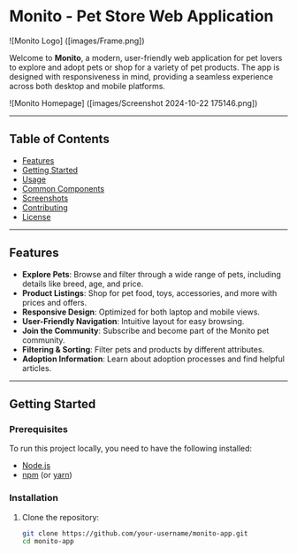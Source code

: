 # Monito - Pet Store Web Application

![Monito Logo] ([images/Frame.png])

Welcome to **Monito**, a modern, user-friendly web application for pet lovers to explore and adopt pets or shop for a variety of pet products. The app is designed with responsiveness in mind, providing a seamless experience across both desktop and mobile platforms.

![Monito Homepage] ([images/Screenshot 2024-10-22 175146.png])

---

## Table of Contents

- [Features](#features)
- [Getting Started](#getting-started)
- [Usage](#usage)
- [Common Components](#common-components)
- [Screenshots](#screenshots)
- [Contributing](#contributing)
- [License](#license)

---

## Features

- **Explore Pets**: Browse and filter through a wide range of pets, including details like breed, age, and price.
- **Product Listings**: Shop for pet food, toys, accessories, and more with prices and offers.
- **Responsive Design**: Optimized for both laptop and mobile views.
- **User-Friendly Navigation**: Intuitive layout for easy browsing.
- **Join the Community**: Subscribe and become part of the Monito pet community.
- **Filtering & Sorting**: Filter pets and products by different attributes.
- **Adoption Information**: Learn about adoption processes and find helpful articles.

---

## Getting Started

### Prerequisites

To run this project locally, you need to have the following installed:

- [Node.js](https://nodejs.org/en/download/)
- [npm](https://www.npmjs.com/get-npm) (or [yarn](https://yarnpkg.com/getting-started))

### Installation

1. Clone the repository:
   ```bash
   git clone https://github.com/your-username/monito-app.git
   cd monito-app

